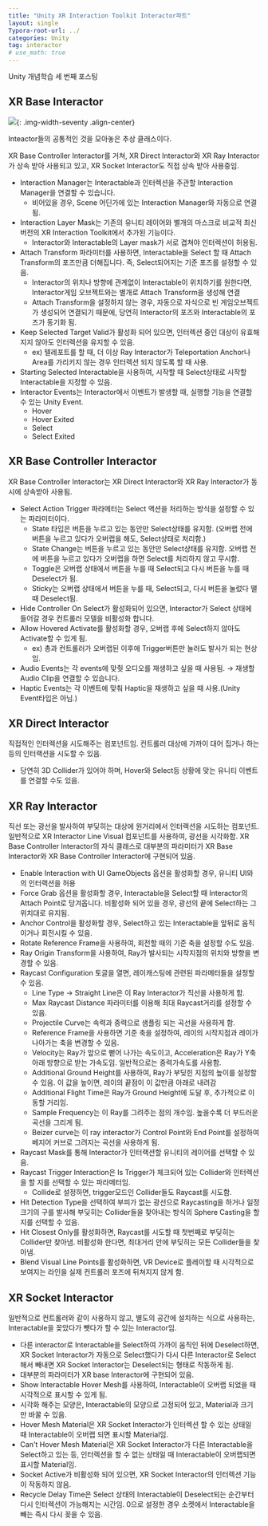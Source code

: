 ```yaml
---
title: "Unity XR Interaction Toolkit Interactor파트"
layout: single
Typora-root-url: ../
categories: Unity
tag: interactor
# use_math: true
---
```

Unity 개념학습 세 번째 포스팅

## XR Base Interactor
![]({{site.url}}/images/2025-01-05-xr-interactor/baseinteractor.png){: .img-width-seventy .align-center}

Inteactor들의 공통적인 것을 모아놓은 추상 클래스이다.

XR Base Controller Interactor를 거쳐, XR Direct Interactor와 XR Ray Interactor가 상속 받아 사용되고 있고, XR Socket Interactor도 직접 상속 받아 사용중임.

- Interaction Manager는 Interactable과 인터렉션을 주관할 Interaction Manager을 연결할 수 있습니다.
    - 비어있을 경우, Scene 어딘가에 있는 Interaction Manager와 자동으로 연결됨.
- Interaction Layer Mask는 기존의 유니티 레이어와 별개의 마스크로 비교적 최신 버전의 XR Interaction Toolkit에서 추가된 기능이다.
    - Interactor와 Interactable의 Layer mask가 서로 겹쳐야 인터렉션이 허용됨.
- Attach Transform 파라미터를 사용하면, Interactable을 Select 할 때 Attach Transform의 포즈만큼 더해집니다. 즉, Select되어지는 기준 포즈를 설정할 수 있음.
    - Interactor의 위치나 방향에 관계없이 Interactable이 위치하기를 원한다면, Interactor게임 오브젝트와는 별개로 Attach Transform을 생성해 연결
    - Attach Transform을 설정하지 않는 경우, 자동으로 자식으로 빈 게임오브젝트가 생성되어 연결되기 때문에, 당연히 Interactor의 포즈와 Interactable의 포즈가 동기화 됨.
- Keep Selected Target Valid가 활성화 되어 있으면, 인터렉션 중인 대상이 유효해지지 않아도 인터렉션을 유지할 수 있음.
    - ex) 텔레포트를 할 때, 더 이상 Ray Interactor가 Teleportation Anchor나 Area를 가리키지 않는 경우 인터렉션 되지 않도록 할 때 사용.
- Starting Selected Interactable을 사용하여, 시작할 때 Select상태로 시작할 Interactable을 지정할 수 있음.
- Interactor Events는 Interactor에서 이벤트가 발생할 때, 실행할 기능을 연결할 수 있는 Unity Event.
    - Hover
    - Hover Exited
    - Select
    - Select Exited

## XR Base Controller Interactor
XR Base Controller Interactor는 XR Direct Interactor와 XR Ray Interactor가 동시에 상속받아 사용됨.
- Select Action Trigger 파라메터는 Select 액션을 처리하는 방식을 설정할 수 있는 파라미터이다.
    - State 타입은 버튼을 누르고 있는 동안만 Select상태를 유지함. (오버랩 전에 버튼을 누르고 있다가 오버랩을 해도, Select상태로 처리함.)
    - State Change는 버튼을 누르고 있는 동안만 Select상태를 유지함. 오버랩 전에 버튼을 누르고 있다가 오버랩을 하면 Select를 처리하지 않고 무시함.
    - Toggle은 오버랩 상태에서 버튼을 누를 때 Select되고 다시 버튼을 누를 때 Deselect가 됨.
    - Sticky는 오버랩 상태에서 버튼을 누를 때, Select되고, 다시 버튼을 눌렀다 땔 때 Deselect됨.
- Hide Controller On Select가 활성화되어 있으면, Interactor가 Select 상태에 들어갈 경우 컨트롤러 모델을 비활성화 합니다.
- Allow Hovered Activate를 활성화할 경우, 오버랩 후에 Select하지 않아도 Activate할 수 있게 됨.
    - ex) 총과 컨트롤러가 오버랩된 이후에 Trigger버튼만 눌러도 발사가 되는 현상임.
- Audio Events는 각 events에 맞췃 오디오를 재생하고 싶을 때 사용됨. → 재생할 Audio Clip을 연결할 수 있습니다.
- Haptic Events는 각 이벤트에 맞춰 Haptic을 재생하고 싶을 때 사용.(Unity Event타입은 아님.)

## XR Direct Interactor
직접적인 인터렉션을 시도해주는 컴포넌트임. 컨트롤러 대상에 가까이 대어 집거나 하는 등의 인터랙션을 시도할 수 있음.
- 당연히 3D Collider가 있어야 하며, Hover와 Select등 상황에 맞는 유니티 이벤트를 연결할 수도 있음.

## XR Ray Interactor
직선 또는 광선을 발사하여 부딪히는 대상에 원거리에서 인터랙션을 시도하는 컴포넌트. 일반적으로 XR Interactor Line Visual 컴포넌트를 사용하여, 광선을 시각화함. XR Base Controller Interactor의 자식 클래스로 대부분의 파라미터가 XR Base Interactor와 XR Base Controller Interactor에 구현되어 있음.
- Enable Interaction with UI GameObjects 옵션을 활성화할 경우, 유니티 UI와의 인터랙션을 허용
- Force Grab 옵션을 활성화할 경우, Interactable을 Select할 때 Interactor의 Attach Point로 당겨옵니다. 비활성화 되어 있을 경우, 광선의 끝에 Select하는 그 위치대로 유지됨.
- Anchor Control을 활성화할 경우, Select하고 있는 Interactable을 앞뒤로 움직이거나 회전시킬 수 있음.
- Rotate Reference Frame을 사용하여, 회전할 때의 기준 축을 설정할 수도 있음.
- Ray Origin Transform을 사용하여, Ray가 발사되는 시작지점의 위치와 방향을 변경할 수 있음.
- Raycast Configuration 토글을 열면, 레이캐스팅에 관련된 파라메터들을 설정할 수 있음.
    - Line Type → Straight Line은 이 Ray Interactor가 직선을 사용하게 함.
    - Max Raycast Distance 파라미터를 이용해 최대 Raycast거리를 설정할 수 있음.
    - Projectile Curve는 속력과 중력으로 샘플링 되는 곡선을 사용하게 함.
    - Reference Frame을 사용하면 기준 축을 설정하여, 레이의 시작지점과 레이가 나아가는 축을 변경할 수 있음.
    - Velocity는 Ray가 앞으로 뻗어 나가는 속도이고, Acceleration은 Ray가 Y축 아래 방향으로 받는 가속도임. 일반적으로는 중력가속도를 사용함.
    - Additional Ground Height를 사용하여, Ray가 부딪힌 지점의 높이를 설정할 수 있음. 이 값을 높이면, 레이의 끝점이 이 값만큼 아래로 내려감
    - Additional Flight Time은 Ray가 Ground Height에 도달 후, 추가적으로 이동할 거리임.
    - Sample Frequency는 이 Ray를 그려주는 점의 개수임. 높을수록 더 부드러운 곡선을 그리게 됨.
    - Beizer curve는 이 ray interactor가 Control Point와 End Point를 설정하여 베지어 커브로 그려지는 곡선을 사용하게 됨.
- Raycast Mask를 통해 Interactor가 인터랙션할 유니티의 레이어를 선택할 수 있음.
- Raycast Trigger Interaction은 Is Trigger가 체크되어 있는 Collider와 인터렉션을 할 지를 선택할 수 있는 파라메터임.
    - Collide로 설정하면, trigger모드인 Collider들도 Raycast를 시도함.
- Hit Detection Type을 선택하여 부피가 없는 광선으로 Raycasting을 하거나 일정 크기의 구를 발사해 부딪히는 Collider들을 찾아내는 방식의 Sphere Casting을 할 지를 선택할 수 있음.
- Hit Closest Only를 활성화하면, Raycast를 시도할 때 첫번째로 부딪히는 Collider만 찾아냄. 비활성화 한다면, 최대거리 안에 부딪히는 모든 Collider들을 찾아냄.
- Blend Visual Line Points를 활성화하면, VR Device로 플레이할 때 시각적으로 보여지는 라인을 실제 컨트롤러 포즈에 뒤쳐지지 않게 함.

## XR Socket Interactor
일반적으로 컨트롤러와 같이 사용하지 않고, 별도의 공간에 설치하는 식으로 사용하는, Interactable을 꽂았다가 뺏다가 할 수 있는 Interactor임.
- 다른 interactor로 Interactable을 Select하여 가까이 움직인 뒤에 Deselect하면, XR Socket Interactor가 자동으로 Select했다가 다시 다른 Interactor로 Select해서 빼내면 XR Socket Interactor는 Deselect되는 형태로 작동하게 됨. 
- 대부분의 파라미터가 XR base Interactor에 구현되어 있음.
- Show Interactable Hover Mesh를 사용하여, Interactable이 오버랩 되었을 때 시각적으로 표시할 수 있게 됨.
- 시각화 해주는 모양은, Interactable의 모양으로 고정되어 있고, Material과 크기만 바꿀 수 있음.
- Hover Mesh Material은 XR Socket Interactor가 인터렉션 할 수 있는 상태일 때 Interactable이 오버랩 되면 표시할 Material임.
- Can't Hover Mesh Material은 XR Socket Interactor가 다른 Interactable을 Select하고 있는 등, 인터렉션을 할 수 없는 상태일 때 Interactable이 오버랩되면 표시할 Material임.
- Socket Active가 비활성화 되어 있으면, XR Socket Interactor의 인터렉션 기능이 작동하지 않음.
- Recycle Delay Time은 Select 상태의 Interactable이 Deselect되는 순간부터 다시 인터렉션이 가능해지는 시간임. 0으로 설정한 경우 소켓에서 Interactable을 빼는 즉시 다시 꽂을 수 있음. 